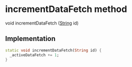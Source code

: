 


# incrementDataFetch method








void incrementDataFetch
([String](https://api.flutter.dev/flutter/dart-core/String-class.html) id)








## Implementation

```dart
static void incrementDataFetch(String id) {
  _activeDataFetch += 1;
}
```







